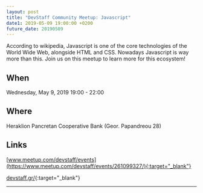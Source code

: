 ```yaml
---
layout: post
title: "DevStaff Community Meetup: Javascript"
date1: 2019-05-09 19:00:00 +0200
future_date: 20190509
---
```


According to wikipedia, Javascript is one of the core technologies of the World Wide Web, alongside HTML and CSS. 
Nowadays Javascript is way more than this. Join us on this meetup to learn more for this ecosystem!

## When
Wednesday, May 9, 2019 19:00 - 22:00

## Where
Heraklion Pancretan Cooperative Bank (Geor. Papandreou 28)

## Links
[www.meetup.com/devstaff/events](https://www.meetup.com/devstaff/events/261099327/){:target="_blank"}

[devstaff.gr/](https://devstaff.gr/){:target="_blank"}

---
